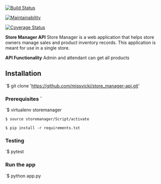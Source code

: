 [![**Build Status**](https://travis-ci.org/missvicki/store_manager-api.svg?branch=161204537-admin-attendant-get-all-products)](https://travis-ci.org/missvicki/store_manager-api)

[![Maintainability](https://api.codeclimate.com/v1/badges/a68f287f8f7b9bf13c07/maintainability)](https://codeclimate.com/github/missvicki/store_manager-api/maintainability)

[![Coverage Status](https://coveralls.io/repos/github/missvicki/store_manager-api/badge.svg?branch=161204537-admin-attendant-get-all-products)](https://coveralls.io/github/missvicki/store_manager-api?branch=161204537-admin-attendant-get-all-products)


**Store Manager API** 
Store Manager is a web application that helps store owners manage sales and product inventory records. This application is meant for use in a single store.    


**API Functionality**
Admin and attendant can get all products


## Installation
`$ git clone 'https://github.com/missvicki/store_manager-api.git'


### Prerequisites `

`$ virtualenv storemanager

`$ source storemanager/Script/activate`

`$ pip install -r requirements.txt`

### Testing
`$ pytest 

### Run the app

`$ python app.py




